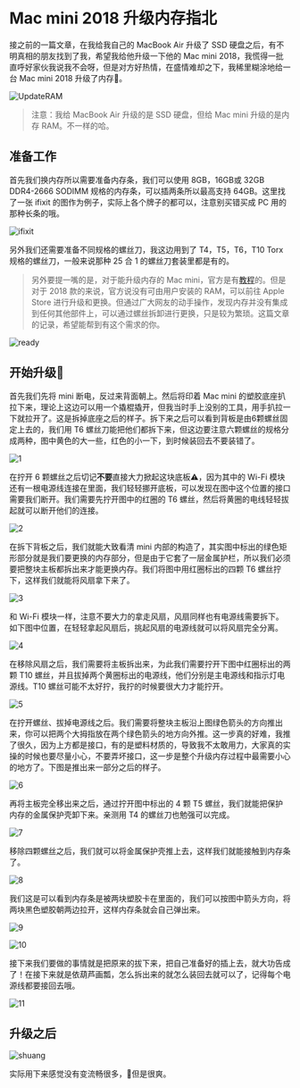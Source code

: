 # Mac mini 2018 升级内存指北

接之前的一篇文章，在我给我自己的 MacBook Air 升级了 SSD 硬盘之后，有不明真相的朋友找到了我，希望我给他升级一下他的 Mac mini 2018，我慌得一批直呼好家伙我说我不会呀，但是对方好热情，在盛情难却之下，我稀里糊涂地给一台 Mac mini 2018 升级了内存🤡。

![UpdateRAM](resources/UpdateRAM.png)

<!--more-->

> 注意：我给 MacBook Air 升级的是 SSD 硬盘，但给 Mac mini 升级的是内存 RAM。不一样的哈。

## 准备工作

首先我们换内存所以需要准备内存条，我们可以使用 8GB，16GB或 32GB DDR4-2666 SODIMM 规格的内存条，可以插两条所以最高支持 64GB。这里找了一张 ifixit 的图作为例子，实际上各个牌子的都可以，注意别买错买成 PC 用的那种长条的哦。

![ifixit](resources/ifixit.jpg)

另外我们还需要准备不同规格的螺丝刀，我这边用到了 T4，T5，T6，T10 Torx 规格的螺丝刀，一般来说那种 25 合 1 的螺丝刀套装里都是有的。

> 另外要提一嘴的是，对于能升级内存的 Mac mini，官方是有[教程](https://support.apple.com/zh-cn/HT205041)的。但是对于 2018 款的来说，官方说没有可由用户安装的 RAM，可以前往 Apple Store 进行升级和更换。但通过广大网友的动手操作，发现内存并没有集成到任何其他部件上，可以通过螺丝拆卸进行更换，只是较为繁琐。这篇文章的记录，希望能帮到有这个需求的你。

![ready](resources/ready.jpg)

## 开始升级🤖

首先我们先将 mini 断电，反过来背面朝上。然后将印着 Mac mini 的塑胶底座扒拉下来，理论上这边可以用一个撬棍撬开，但我当时手上没别的工具，用手扒拉一下就拉开了。这是拆掉底座之后的样子。拆下来之后可以看到背板是由6颗螺丝固定上去的，我们用 T6 螺丝刀能把他们都拆下来，但这边要注意六颗螺丝的规格分成两种，图中黄色的大一些，红色的小一下，到时候装回去不要装错了。

![1](resources/1.jpg)

在拧开 6 颗螺丝之后切记**不要**直接大力掀起这块底板⚠️，因为其中的 Wi-Fi 模块还有一根电源线连接在里面，我们轻轻挪开底板，可以发现在图中这个位置的接口需要我们断开。我们需要先拧开图中的红圈的 T6 螺丝，然后将黄圈的电线轻轻拔起就可以断开他们的连接。

![2](resources/2.jpg)

在拆下背板之后，我们就能大致看清 mini 内部的构造了，其实图中标出的绿色矩形部分就是我们要更换的内存部分，但是由于它套了一层金属护栏，所以我们必须要把整块主板都拆出来才能更换内存。我们将图中用红圈标出的四颗 T6 螺丝拧下，这样我们就能将风扇拿下来了。

![3](resources/3.jpg)

和 Wi-Fi 模块一样，注意不要大力的拿走风扇，风扇同样也有电源线需要拆下。如下图中位置，在轻轻拿起风扇后，挑起风扇的电源线就可以将风扇完全分离。

![4](resources/4.jpg)

在移除风扇之后，我们需要将主板拆出来，为此我们需要拧开下图中红圈标出的两颗 T10 螺丝，并且拔掉两个黄圈标出的电源线，他们分别是主电源线和指示灯电源线。T10 螺丝可能不太好拧，我拧的时候要很大力才能拧开。

![5](resources/5.jpg)

在拧开螺丝、拔掉电源线之后。我们需要将整块主板沿上图绿色箭头的方向推出来，你可以把两个大拇指放在两个绿色箭头的地方向外推。这一步真的好难，我推了很久，因为上方都是接口，有的是塑料材质的，导致我不太敢用力，大家真的实操的时候也要尽量小心，不要弄坏接口，这一步是整个升级内存过程中最需要小心的地方了。下图是推出来一部分之后的样子。

![6](resources/6.jpg)

再将主板完全移出来之后，通过拧开图中标出的 4 颗 T5 螺丝，我们就能把保护内存的金属保护壳卸下来。亲测用 T4 的螺丝刀也勉强可以完成。

![7](resources/7.jpg)

移除四颗螺丝之后，我们就可以将金属保护壳推上去，这样我们就能接触到内存条了。

![8](resources/8.jpg)

我们这是可以看到内存条是被两块塑胶卡在里面的，我们可以按图中箭头方向，将两块黑色塑胶朝两边拉开，这样内存条就会自己弹出来。

![9](resources/9.jpg)

![10](resources/10.jpg)

接下来我们要做的事情就是把原来的拔下来，把自己准备好的插上去，就大功告成了！在接下来就是依葫芦画瓢，怎么拆出来的就怎么装回去就可以了，记得每个电源线都要接回去哦。

![11](resources/11.jpg)

## 升级之后

![shuang](resources/shuang.png)

实际用下来感觉没有变流畅很多，💪但是很爽。









